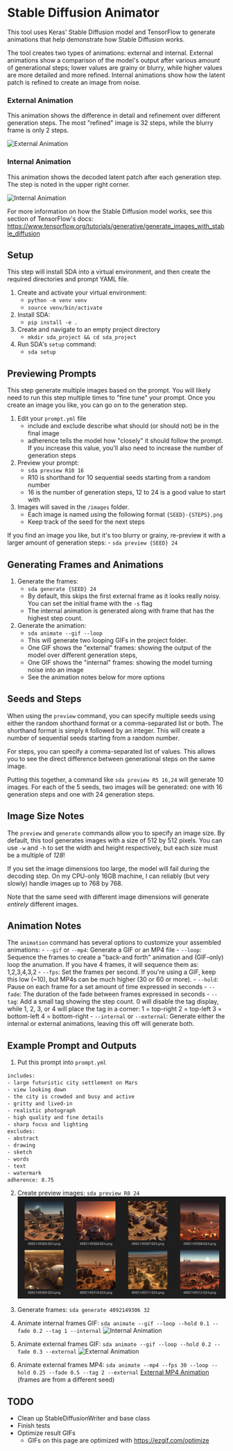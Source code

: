 # Stable Diffusion Animator

This tool uses Keras' Stable Diffusion model and TensorFlow to generate animations that
help demonstrate how Stable Diffusion works. 

The tool creates two types of animations: external and internal. External animations 
show a comparison of the model's output after various amount of generational steps; 
lower values are grainy or blurry, while higher values are more detailed and more
refined. Internal animations show how the latent patch is refined to create an image 
from noise. 

### External Animation

This animation shows the difference in detail and refinement over different generation
steps. The most "refined" image is 32 steps, while the blurry frame is only 2 steps.

![External Animation](/assets/4092149306_032_EXT.gif)

### Internal Animation

This animation shows the decoded latent patch after each generation step. The step is 
noted in the upper right corner.

![Internal Animation](/assets/4092149306_032_INT.gif)

For more information on how the Stable Diffusion model works, see this section of TensorFlow's docs:
https://www.tensorflow.org/tutorials/generative/generate_images_with_stable_diffusion

## Setup

This step will install SDA into a virtual environment, and then create the required 
directories and prompt YAML file.

1. Create and activate your virtual environment: 
    - `python -m venv venv`
    - `source venv/bin/activate`
2. Install SDA:
    - `pip install -e .`
3. Create and navigate to an empty project directory
    - `mkdir sda_project && cd sda_project`
4. Run SDA's `setup` command:
    - `sda setup`

## Previewing Prompts

This step generate multiple images based on the prompt. You will likely need to run this
step multiple times to "fine tune" your prompt. Once you create an image you like, you
can go on to the generation step.

1. Edit your `prompt.yml` file
    - include and exclude describe what should (or should not) be in the final image
    - adherence tells the model how "closely" it should follow the prompt. If you 
      increase this value, you'll also need to increase the number of generation steps
2. Preview your prompt:
    - `sda preview R10 16`
    - R10 is shorthand for 10 sequential seeds starting from a random number
    - 16 is the number of generation steps, 12 to 24 is a good value to start with
3. Images will saved in the `/images` folder.
    - Each image is named using the following format `{SEED}-{STEPS}.png`
    - Keep track of the seed for the next steps

If you find an image you like, but it's too blurry or grainy, re-preview it with a
larger amount of generation steps:
    - `sda preview {SEED} 24`

## Generating Frames and Animations

1. Generate the frames:
    - `sda generate {SEED} 24`
    - By default, this skips the first external frame as it looks really noisy. You can
      set the initial frame with the `-s` flag
    - The internal animation is generated along with frame that has the highest step count.
2. Generate the animation:
    - `sda animate --gif --loop`
    - This will generate two looping GIFs in the project folder.
    - One GIF shows the "external" frames: showing the output of the model over 
      different generation steps,
    - One GIF shows the "internal" frames: showing the model turning noise into an image
    - See the animation notes below for more options

## Seeds and Steps

When using the `preview` command, you can specify multiple seeds using either the random
shorthand format or a comma-separated list or both. The shorthand format is simply `R`
followed by an integer. This will create a number of sequential seeds starting from a 
random number.

For steps, you can specify a comma-separated list of values. This allows you to see the
direct difference between generational steps on the same image.

Putting this together, a command like `sda preview R5 16,24` will generate 10 images.
For each of the 5 seeds, two images will be generated: one with 16 generation steps and
one with 24 generation steps.

## Image Size Notes

The `preview` and `generate` commands allow you to specify an image size. By default, 
this tool generates images with a size of 512 by 512 pixels. You can use `-w` and `-h` 
to set the width and height respectively, but each size must be a multiple of *128*!

If you set the image dimensions too large, the model will fail during the decoding step.
On my CPU-only 16GB machine, I can reliably (but very slowly) handle images up to 768 by 768.

Note that the same seed with different image dimensions will generate _entirely_
different images.

## Animation Notes

The `animation` command has several options to customize your assembled animations:
    - `--gif` or `--mp4`: Generate a GIF or an MP4 file
    - `--loop`: Sequence the frames to create a "back-and forth" animation and 
      (GIF-only) loop the anumation. If you have 4 frames, it will sequence them as:
      1,2,3,4,3,2
    - `--fps`: Set the frames per second. If you're using a GIF, keep this low (~10), 
      but MP4s can be much higher (30 or 60 or more).
    - `--hold`: Pause on each frame for a set amount of time expressed in seconds
    - `--fade`: The duration of the fade between frames expressed in seconds
    - `--tag`: Add a small tag showing the step count. 0 will disable the tag display,
      while 1, 2, 3, or 4 will place the tag in a corner: 
        1 = top-right
        2 = top-left
        3 = bottom-left
        4 = bottom-right
    - `--internal` or `--external`: Generate either the internal or external animations,
      leaving this off will generate both.

## Example Prompt and Outputs

1. Put this prompt into `prompt.yml`

```
includes:
- large futuristic city settlement on Mars
- view looking down
- the city is crowded and busy and active
- gritty and lived-in
- realistic photograph
- high quality and fine details
- sharp focus and lighting
excludes:
- abstract
- drawing
- sketch
- words
- text
- watermark
adherence: 8.75
```

2. Create preview images: `sda preview R8 24`
![Preview Images](/assets/preview_images.png)

3. Generate frames: `sda generate 4092149306 32`

4. Animate internal frames GIF: `sda animate --gif --loop --hold 0.1 --fade 0.2 --tag 1 --internal`
![Internal Animation](/assets/4092149306_032_INT.gif)

5. Animate external frames GIF: `sda animate --gif --loop --hold 0.2 --fade 0.3 --external`
![External Animation](/assets/4092149306_032_EXT.gif)

5. Animate external frames MP4: `sda animate --mp4 --fps 30 --loop --hold 0.25 --fade 0.5 --tag 2 --external`
[External MP4 Animation](/assets/4092149312_032_EXT.mp4)
(frames are from a different seed)

## TODO

- Clean up StableDiffusionWriter and base class
- Finish tests
- Optimize result GIFs 
    - GIFs on this page are optimized with https://ezgif.com/optimize